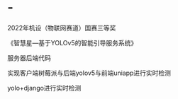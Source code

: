 # -
2022年机设（物联网赛道）国赛三等奖

《智慧星—基于YOLOv5的智能引导服务系统》

服务器后端代码

实现客户端树莓派与后端yolov5与前端uniapp进行实时检测

yolo+django进行实时检测

